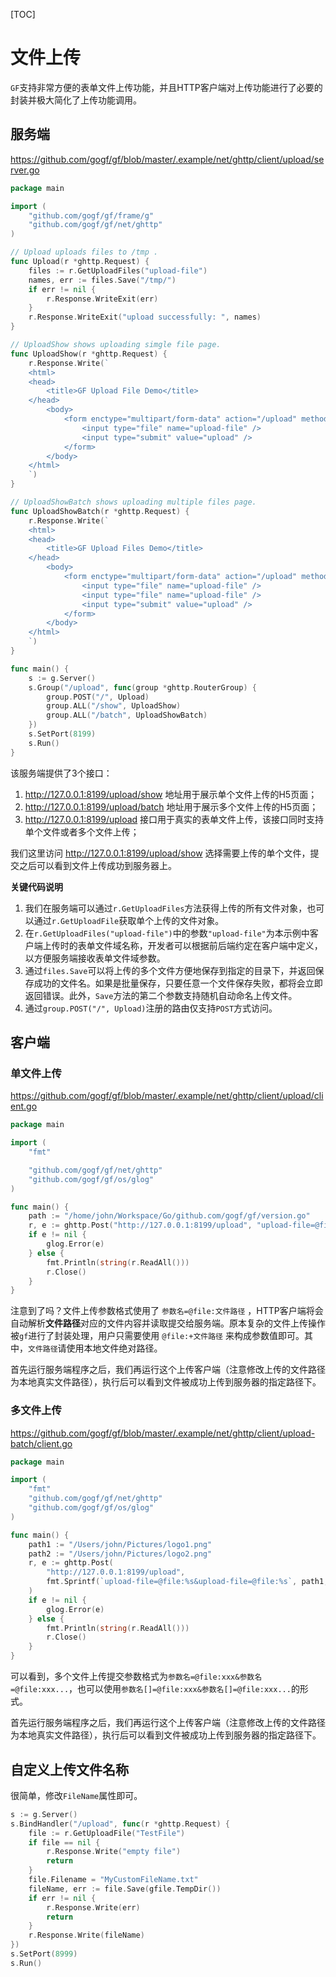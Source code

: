 [TOC]

# 文件上传

`GF`支持非常方便的表单文件上传功能，并且HTTP客户端对上传功能进行了必要的封装并极大简化了上传功能调用。

## 服务端

https://github.com/gogf/gf/blob/master/.example/net/ghttp/client/upload/server.go

```go
package main

import (
	"github.com/gogf/gf/frame/g"
	"github.com/gogf/gf/net/ghttp"
)

// Upload uploads files to /tmp .
func Upload(r *ghttp.Request) {
	files := r.GetUploadFiles("upload-file")
    names, err := files.Save("/tmp/")
    if err != nil {
		r.Response.WriteExit(err)
	}
	r.Response.WriteExit("upload successfully: ", names)
}

// UploadShow shows uploading simgle file page.
func UploadShow(r *ghttp.Request) {
	r.Response.Write(`
    <html>
    <head>
        <title>GF Upload File Demo</title>
    </head>
        <body>
            <form enctype="multipart/form-data" action="/upload" method="post">
                <input type="file" name="upload-file" />
                <input type="submit" value="upload" />
            </form>
        </body>
    </html>
    `)
}

// UploadShowBatch shows uploading multiple files page.
func UploadShowBatch(r *ghttp.Request) {
	r.Response.Write(`
    <html>
    <head>
        <title>GF Upload Files Demo</title>
    </head>
        <body>
            <form enctype="multipart/form-data" action="/upload" method="post">
                <input type="file" name="upload-file" />
                <input type="file" name="upload-file" />
                <input type="submit" value="upload" />
            </form>
        </body>
    </html>
    `)
}

func main() {
	s := g.Server()
	s.Group("/upload", func(group *ghttp.RouterGroup) {
		group.POST("/", Upload)
		group.ALL("/show", UploadShow)
		group.ALL("/batch", UploadShowBatch)
	})
	s.SetPort(8199)
	s.Run()
}
```
该服务端提供了3个接口：
1. http://127.0.0.1:8199/upload/show  地址用于展示单个文件上传的H5页面；
1. http://127.0.0.1:8199/upload/batch  地址用于展示多个文件上传的H5页面；
1. http://127.0.0.1:8199/upload  接口用于真实的表单文件上传，该接口同时支持单个文件或者多个文件上传；

我们这里访问  http://127.0.0.1:8199/upload/show  选择需要上传的单个文件，提交之后可以看到文件上传成功到服务器上。

**关键代码说明**
1. 我们在服务端可以通过`r.GetUploadFiles`方法获得上传的所有文件对象，也可以通过`r.GetUploadFile`获取单个上传的文件对象。
1. 在`r.GetUploadFiles("upload-file")`中的参数`"upload-file"`为本示例中客户端上传时的表单文件域名称，开发者可以根据前后端约定在客户端中定义，以方便服务端接收表单文件域参数。
1. 通过`files.Save`可以将上传的多个文件方便地保存到指定的目录下，并返回保存成功的文件名。如果是批量保存，只要任意一个文件保存失败，都将会立即返回错误。此外，`Save`方法的第二个参数支持随机自动命名上传文件。
1. 通过`group.POST("/", Upload)`注册的路由仅支持`POST`方式访问。

## 客户端
    
### 单文件上传

https://github.com/gogf/gf/blob/master/.example/net/ghttp/client/upload/client.go

```go
package main

import (
    "fmt"

    "github.com/gogf/gf/net/ghttp"
    "github.com/gogf/gf/os/glog"
)

func main() {
    path := "/home/john/Workspace/Go/github.com/gogf/gf/version.go"
    r, e := ghttp.Post("http://127.0.0.1:8199/upload", "upload-file=@file:"+path)
    if e != nil {
        glog.Error(e)
    } else {
        fmt.Println(string(r.ReadAll()))
        r.Close()
    }
}
```

注意到了吗？文件上传参数格式使用了 `参数名=@file:文件路径` ，HTTP客户端将会自动解析**文件路径**对应的文件内容并读取提交给服务端。原本复杂的文件上传操作被`gf`进行了封装处理，用户只需要使用 `@file:+文件路径` 来构成参数值即可。其中，`文件路径`请使用本地文件绝对路径。

首先运行服务端程序之后，我们再运行这个上传客户端（注意修改上传的文件路径为本地真实文件路径），执行后可以看到文件被成功上传到服务器的指定路径下。

### 多文件上传

https://github.com/gogf/gf/blob/master/.example/net/ghttp/client/upload-batch/client.go

```go
package main

import (
	"fmt"
	"github.com/gogf/gf/net/ghttp"
	"github.com/gogf/gf/os/glog"
)

func main() {
	path1 := "/Users/john/Pictures/logo1.png"
	path2 := "/Users/john/Pictures/logo2.png"
	r, e := ghttp.Post(
		"http://127.0.0.1:8199/upload",
		fmt.Sprintf(`upload-file=@file:%s&upload-file=@file:%s`, path1, path2),
	)
	if e != nil {
		glog.Error(e)
	} else {
		fmt.Println(string(r.ReadAll()))
		r.Close()
	}
}
```
可以看到，多个文件上传提交参数格式为`参数名=@file:xxx&参数名=@file:xxx...`，也可以使用`参数名[]=@file:xxx&参数名[]=@file:xxx...`的形式。

首先运行服务端程序之后，我们再运行这个上传客户端（注意修改上传的文件路径为本地真实文件路径），执行后可以看到文件被成功上传到服务器的指定路径下。






## 自定义上传文件名称

很简单，修改`FileName`属性即可。

```go
s := g.Server()
s.BindHandler("/upload", func(r *ghttp.Request) {
    file := r.GetUploadFile("TestFile")
    if file == nil {
        r.Response.Write("empty file")
        return
    }
    file.Filename = "MyCustomFileName.txt"
    fileName, err := file.Save(gfile.TempDir())
    if err != nil {
        r.Response.Write(err)
        return
    }
    r.Response.Write(fileName)
})
s.SetPort(8999)
s.Run()
```









